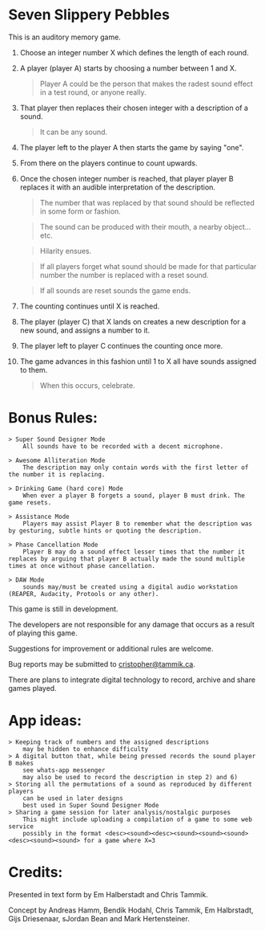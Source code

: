 # Seven Slippery Pebbles

This is an auditory memory game.

1) Choose an integer number X which defines the length of each round.

2) A player (player A) starts by choosing a number between 1 and X.
	
	> Player A could be the person that makes the radest sound effect in a test round, or anyone really.

3) That player then replaces their chosen integer with a description of a sound. 
	
	> It can be any sound.

4) The player left to the player A then starts the game by saying "one".

5) From there on the players continue to count upwards. 

6) Once the chosen integer number is reached, that player player B replaces it with an audible interpretation of the description.
	> The number that was replaced by that sound should be reflected in some form or fashion.
	
	> The sound can be produced with their mouth, a nearby object... etc.
	
	> Hilarity ensues.
	
	> If all players forget what sound should be made for that particular number the number is replaced with a reset sound.
	
	> If all sounds are reset sounds the game ends.

7) The counting continues until X is reached.

8) The player (player C) that X lands on creates a new description for a new sound, and assigns a number to it.

9) The player left to player C continues the counting once more.

10) The game advances in this fashion until 1 to X all have sounds assigned to them.
	
	> When this occurs, celebrate.

# Bonus Rules:	

	> Super Sound Designer Mode
		All sounds have to be recorded with a decent microphone.

	> Awesome Alliteration Mode
		The description may only contain words with the first letter of the number it is replacing.

	> Drinking Game (hard core) Mode
		When ever a player B forgets a sound, player B must drink. The game resets.

	> Assistance Mode
		Players may assist Player B to remember what the description was by gesturing, subtle hints or quoting the description.

	> Phase Cancellation Mode
		Player B may do a sound effect lesser times that the number it replaces by arguing that player B actually made the sound multiple times at once without phase cancellation.

	> DAW Mode
		sounds may/must be created using a digital audio workstation (REAPER, Audacity, Protools or any other).

This game is still in development.

The developers are not responsible for any damage that occurs as a result of playing this game.

Suggestions for improvement or additional rules are welcome.

Bug reports may be submitted to cristopher@tammik.ca.

There are plans to integrate digital technology to record, archive and share games played.

# App ideas:

	> Keeping track of numbers and the assigned descriptions
		may be hidden to enhance difficulty
	> A digital button that, while being pressed records the sound player B makes
		see whats-app messenger
		may also be used to record the description in step 2) and 6)
	> Storing all the permutations of a sound as reproduced by different players
		can be used in later designs
		best used in Super Sound Designer Mode
	> Sharing a game session for later analysis/nostalgic purposes
		This might include uploading a compilation of a game to some web service
		possibly in the format <desc><sound><desc><sound><sound><sound><desc><sound><sound> for a game where X=3

# Credits:

Presented in text form by Em Halberstadt and Chris Tammik.

Concept by Andreas Hamm, Bendik Hodahl, Chris Tammik, Em Halbrstadt, Gijs Driesenaar, sJordan Bean and Mark Hertensteiner.